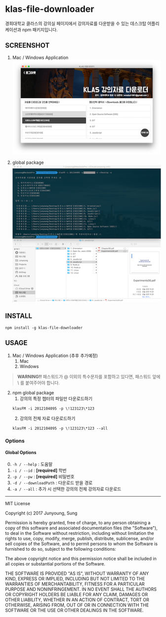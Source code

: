 # klas-file-downloader

경희대학교 클라스의 강의실 페이지에서 강의자료를 다운받을 수 있는 데스크탑 어플리케이션과 npm 패키지입니다.

## SCREENSHOT


1. Mac / Windows Application
![screenshot_2](screenshot_2.png)

2. global package
![screenshot_1](screenshot_1.png)

## INSTALL

```
npm install -g klas-file-downloader 
```

## USAGE


1. Mac / Windows Application (추후 추가예정)
    1. Mac 
    2. Windows
    
> **WARNING!!** 패스워드가 @ 이외의 특수문자를 포함하고 있다면, 패스워드 앞에  \ 를 붙여주어야 합니다.
2. npm global package
    1. 강의의 특정 챕터의 파일만 다운로드하기
    ```
    klasFM -i 2012104095 -p \!123123\*123
    ```
    2. 강의의 전체 자료 다운로드하기
    ```
    klasFM -i 2012104095 -p \!123123\*123 --all
    ```

### Options
#### Global Options
0. `-h / --help` : 도움말
1. `-i / --id` : **[required]** 학번
2. `-p / --pw` : **[required]** 비밀번호
3. `-d / --downloadPath` : 다운로드 받을 경로
4. `-a / --all` : 추가 시 선택한 강의의 전체 강의자료 다운로드


---
MIT License

Copyright (c) 2017 Junyoung, Sung

Permission is hereby granted, free of charge, to any person obtaining a copy
of this software and associated documentation files (the "Software"), to deal
in the Software without restriction, including without limitation the rights
to use, copy, modify, merge, publish, distribute, sublicense, and/or sell
copies of the Software, and to permit persons to whom the Software is
furnished to do so, subject to the following conditions:

The above copyright notice and this permission notice shall be included in all
copies or substantial portions of the Software.

THE SOFTWARE IS PROVIDED "AS IS", WITHOUT WARRANTY OF ANY KIND, EXPRESS OR
IMPLIED, INCLUDING BUT NOT LIMITED TO THE WARRANTIES OF MERCHANTABILITY,
FITNESS FOR A PARTICULAR PURPOSE AND NONINFRINGEMENT. IN NO EVENT SHALL THE
AUTHORS OR COPYRIGHT HOLDERS BE LIABLE FOR ANY CLAIM, DAMAGES OR OTHER
LIABILITY, WHETHER IN AN ACTION OF CONTRACT, TORT OR OTHERWISE, ARISING FROM,
OUT OF OR IN CONNECTION WITH THE SOFTWARE OR THE USE OR OTHER DEALINGS IN THE
SOFTWARE.
